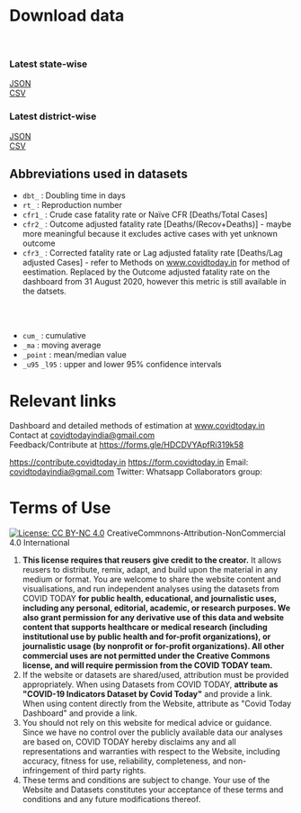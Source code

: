 # Download data
<br/>

### Latest state-wise 
<a href="state_data/allmetrics_states.json" download>JSON</a><br/>
<a href="state_data/allmetrics_states.csv" download>CSV</a> 
<br/>

### Latest district-wise 
<a href="district_data/allmetrics_districts.json" download>JSON</a><br/>
<a href="district_data/allmetrics_districts.csv" download>CSV</a> 
<br/>

## Abbreviations used in datasets
* `dbt_` : Doubling time in days
* `rt_` : Reproduction number 
* `cfr1_` : Crude case fatality rate or Naïve CFR [Deaths/Total Cases]
* `cfr2_` : Outcome adjusted fatality rate [Deaths/(Recov+Deaths)] - maybe more meaningful because it excludes active cases with yet unknown outcome
* `cfr3_` : Corrected fatality rate or Lag adjusted fatality rate [Deaths/Lag adjusted Cases] - refer to Methods on www.covidtoday.in for method of eestimation. Replaced by the Outcome adjusted fatality rate on the dashboard from 31 August 2020, however this metric is still available in the datsets. 

<br/>
<br/>

* `cum_` : cumulative
* `_ma` : moving average
* `_point` : mean/median value 
* `_u95` `_l95` : upper and lower 95% confidence intervals 

# Relevant links

Dashboard and detailed methods of estimation at www.covidtoday.in <br/>
Contact at covidtodayindia@gmail.com <br/>
Feedback/Contribute at https://forms.gle/HDCDVYApfRi319k58

https://contribute.covidtoday.in
https://form.covidtoday.in
Email: covidtodayindia@gmail.com
Twitter: 
Whatsapp Collaborators group: 

# Terms of Use 
[![License: CC BY-NC 4.0](https://img.shields.io/badge/License-CC%20BY--NC%204.0-lightgrey.svg)](https://creativecommons.org/licenses/by-nc/4.0/) CreativeCommnons-Attribution-NonCommercial 4.0 International 
1. **This license requires that reusers give credit to the creator.** It allows reusers to distribute, remix, adapt, and build upon the material in any medium or format. You are welcome to share the website content and visualisations, and run independent analyses using the datasets from COVID TODAY **for public health, educational, and journalistic uses, including any personal, editorial, academic, or research purposes. We also grant permission for any derivative use of this data and website content that supports healthcare or medical research (including institutional use by public health and for-profit organizations), or journalistic usage (by nonprofit or for-profit organizations). All other commercial uses are not permitted under the Creative Commons license, and will require permission from the COVID TODAY team.**
2. If the website or datasets are shared/used, attribution must be provided appropriately. When using Datasets from COVID TODAY, **attribute as "COVID-19 Indicators Dataset by Covid Today"** and provide a link. When using content directly from the Website, attribute as "Covid Today Dashboard" and provide a link.
3. You should not rely on this website for medical advice or guidance. Since we have no control over the publicly available data our analyses are based on, COVID TODAY hereby disclaims any and all representations and warranties with respect to the Website, including accuracy, fitness for use, reliability, completeness, and non-infringement of third party rights.
4. These terms and conditions are subject to change. Your use of the Website and Datasets constitutes your acceptance of these terms and conditions and any future modifications thereof.

